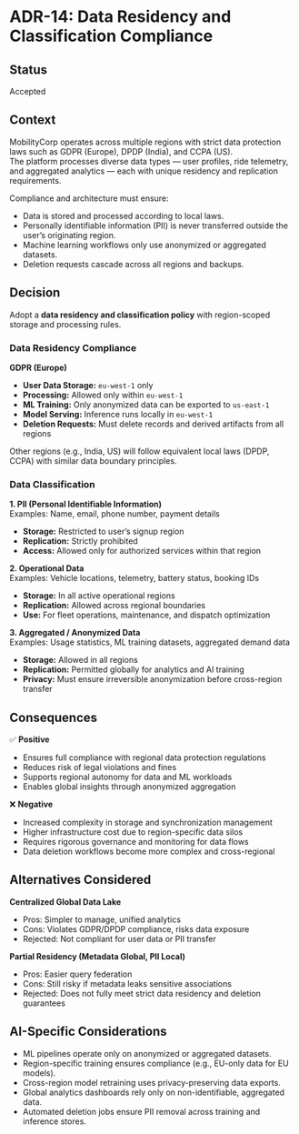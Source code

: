 # ADR-14: Data Residency and Classification Compliance

## Status
Accepted

## Context
MobilityCorp operates across multiple regions with strict data protection laws such as GDPR (Europe), DPDP (India), and CCPA (US).  
The platform processes diverse data types — user profiles, ride telemetry, and aggregated analytics — each with unique residency and replication requirements.  

Compliance and architecture must ensure:
- Data is stored and processed according to local laws.
- Personally identifiable information (PII) is never transferred outside the user’s originating region.
- Machine learning workflows only use anonymized or aggregated datasets.
- Deletion requests cascade across all regions and backups.

## Decision
Adopt a **data residency and classification policy** with region-scoped storage and processing rules.

### Data Residency Compliance

**GDPR (Europe)**
- **User Data Storage:** `eu-west-1` only  
- **Processing:** Allowed only within `eu-west-1`  
- **ML Training:** Only anonymized data can be exported to `us-east-1`  
- **Model Serving:** Inference runs locally in `eu-west-1`  
- **Deletion Requests:** Must delete records and derived artifacts from all regions  

Other regions (e.g., India, US) will follow equivalent local laws (DPDP, CCPA) with similar data boundary principles.

### Data Classification

**1. PII (Personal Identifiable Information)**  
Examples: Name, email, phone number, payment details  
- **Storage:** Restricted to user’s signup region  
- **Replication:** Strictly prohibited  
- **Access:** Allowed only for authorized services within that region  

**2. Operational Data**  
Examples: Vehicle locations, telemetry, battery status, booking IDs  
- **Storage:** In all active operational regions  
- **Replication:** Allowed across regional boundaries  
- **Use:** For fleet operations, maintenance, and dispatch optimization  

**3. Aggregated / Anonymized Data**  
Examples: Usage statistics, ML training datasets, aggregated demand data  
- **Storage:** Allowed in all regions  
- **Replication:** Permitted globally for analytics and AI training  
- **Privacy:** Must ensure irreversible anonymization before cross-region transfer  

## Consequences

✅ **Positive**
- Ensures full compliance with regional data protection regulations  
- Reduces risk of legal violations and fines  
- Supports regional autonomy for data and ML workloads  
- Enables global insights through anonymized aggregation  

❌ **Negative**
- Increased complexity in storage and synchronization management  
- Higher infrastructure cost due to region-specific data silos  
- Requires rigorous governance and monitoring for data flows  
- Data deletion workflows become more complex and cross-regional  

## Alternatives Considered

**Centralized Global Data Lake**  
- Pros: Simpler to manage, unified analytics  
- Cons: Violates GDPR/DPDP compliance, risks data exposure  
- Rejected: Not compliant for user data or PII transfer  

**Partial Residency (Metadata Global, PII Local)**  
- Pros: Easier query federation  
- Cons: Still risky if metadata leaks sensitive associations  
- Rejected: Does not fully meet strict data residency and deletion guarantees  

## AI-Specific Considerations
- ML pipelines operate only on anonymized or aggregated datasets.  
- Region-specific training ensures compliance (e.g., EU-only data for EU models).  
- Cross-region model retraining uses privacy-preserving data exports.  
- Global analytics dashboards rely only on non-identifiable, aggregated data.  
- Automated deletion jobs ensure PII removal across training and inference stores.
